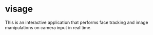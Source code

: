 # visage
This is an interactive application that performs face tracking and image manipulations on camera input in real time. 
